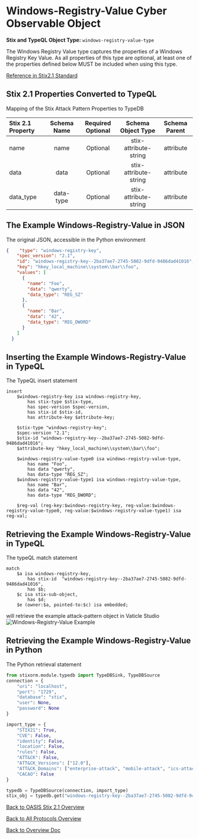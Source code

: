 # Windows-Registry-Value Cyber Observable Object

**Stix and TypeQL Object Type:**  `windows-registry-value-type`

The Windows Registry Value type captures the properties of a Windows Registry Key Value. As all properties of this type are optional, at least one of the properties defined below MUST be included when using this type.

[Reference in Stix2.1 Standard](https://docs.oasis-open.org/cti/stix/v2.1/os/stix-v2.1-os.html#_u7n4ndghs3qq)
## Stix 2.1 Properties Converted to TypeQL
Mapping of the Stix Attack Pattern Properties to TypeDB

|  Stix 2.1 Property    |           Schema Name             | Required  Optional  |      Schema Object Type | Schema Parent  |
|:--------------------|:--------------------------------:|:------------------:|:------------------------:|:-------------:|
| name |name |Optional |  stix-attribute-string    |   attribute    |
| data |data |Optional |  stix-attribute-string    |   attribute    |
| data_type |data-type |Optional |  stix-attribute-string    |   attribute    |

## The Example Windows-Registry-Value in JSON
The original JSON, accessible in the Python environment
```json
{    "type": "windows-registry-key",  
    "spec_version": "2.1",  
    "id": "windows-registry-key--2ba37ae7-2745-5082-9dfd-9486dad41016",  
    "key": "hkey_local_machine\\system\\bar\\foo",  
    "values": [  
      {  
        "name": "Foo",  
        "data": "qwerty",  
        "data_type": "REG_SZ"  
      },  
      {  
        "name": "Bar",  
        "data": "42",  
        "data_type": "REG_DWORD"  
      }  
    ]  
  }
```


## Inserting the Example Windows-Registry-Value in TypeQL
The TypeQL insert statement
```typeql
insert 
    $windows-registry-key isa windows-registry-key,
        has stix-type $stix-type,
        has spec-version $spec-version,
        has stix-id $stix-id,
        has attribute-key $attribute-key;
    
    $stix-type "windows-registry-key";
    $spec-version "2.1";
    $stix-id "windows-registry-key--2ba37ae7-2745-5082-9dfd-9486dad41016";
    $attribute-key "hkey_local_machine\\system\\bar\\foo";
    
    $windows-registry-value-type0 isa windows-registry-value-type,
        has name "Foo",
        has data "qwerty",
        has data-type "REG_SZ";
    $windows-registry-value-type1 isa windows-registry-value-type,
        has name "Bar",
        has data "42",
        has data-type "REG_DWORD";
    
    $reg-val (reg-key:$windows-registry-key, reg-value:$windows-registry-value-type0, reg-value:$windows-registry-value-type1) isa reg-val;
```

## Retrieving the Example Windows-Registry-Value in TypeQL
The typeQL match statement

```typeql
match
    $a isa windows-registry-key,
        has stix-id  "windows-registry-key--2ba37ae7-2745-5082-9dfd-9486dad41016",
        has $b;
    $c isa stix-sub-object,
        has $d;
    $e (owner:$a, pointed-to:$c) isa embedded;
```


will retrieve the example attack-pattern object in Vaticle Studio
![Windows-Registry-Value Example](./img/registry-value-type.png)

## Retrieving the Example Windows-Registry-Value  in Python
The Python retrieval statement

```python
from stixorm.module.typedb import TypeDBSink, TypeDBSource
connection = {
    "uri": "localhost",
    "port": "1729",
    "database": "stix",
    "user": None,
    "password": None
}

import_type = {
    "STIX21": True,
    "CVE": False,
    "identity": False,
    "location": False,
    "rules": False,
    "ATT&CK": False,
    "ATT&CK_Versions": ["12.0"],
    "ATT&CK_Domains": ["enterprise-attack", "mobile-attack", "ics-attack"],
    "CACAO": False
}

typedb = TypeDBSource(connection, import_type)
stix_obj = typedb.get("windows-registry-key--2ba37ae7-2745-5082-9dfd-9486dad41016")
```

 

[Back to OASIS Stix 2.1 Overview](../overview.md)
 

[Back to All Protocols Overview](../../overview.md)
 

[Back to Overview Doc](../../../overview.md)
